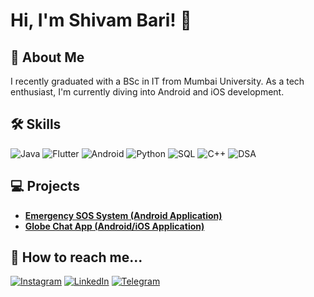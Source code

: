 # Hi, I'm Shivam Bari! 👋

## 🚀 About Me
I recently graduated with a BSc in IT from Mumbai University. As a tech enthusiast, I'm currently diving into Android and iOS development.

## 🛠 Skills
![Java](https://img.shields.io/badge/Java-ED8B00?style=for-the-badge&logo=java&logoColor=white)
![Flutter](https://img.shields.io/badge/Flutter-02569B?style=for-the-badge&logo=flutter&logoColor=white)
![Android](https://img.shields.io/badge/Android-3DDC84?style=for-the-badge&logo=android&logoColor=white)
![Python](https://img.shields.io/badge/Python-3776AB?style=for-the-badge&logo=python&logoColor=white)
![SQL](https://img.shields.io/badge/SQL-4479A1?style=for-the-badge&logo=mysql&logoColor=white)
![C++](https://img.shields.io/badge/C++-00599C?style=for-the-badge&logo=cplusplus&logoColor=white)
![DSA](https://img.shields.io/badge/DSA-00599C?style=for-the-badge)

## 💻 Projects
- [**Emergency SOS System (Android Application)**](https://github.com/ShivamBari2728/Emergency-SOS-Application)
- [**Globe Chat App (Android/iOS Application)**](https://github.com/ShivamBari2728/Globe-Chat-App)

## 💬 How to reach me...

[![Instagram](https://img.shields.io/badge/Instagram-E4405F?style=for-the-badge&logo=instagram&logoColor=white)](https://bit.ly/4alHcTe)
[![LinkedIn](https://img.shields.io/badge/LinkedIn-0077B5?style=for-the-badge&logo=linkedin&logoColor=white)](https://bit.ly/3UAAIK9)
[![Telegram](https://img.shields.io/badge/Telegram-2CA5E0?style=for-the-badge&logo=telegram&logoColor=white)](https://t.me/ShivamTheSkywalker)

